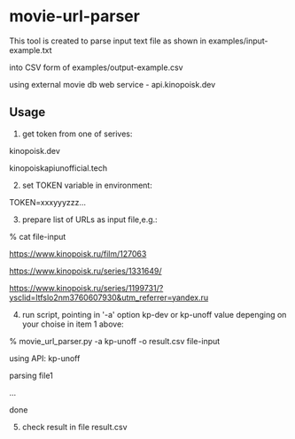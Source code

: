 # movie-url-parser

  

This tool is created to parse input text file as shown in examples/input-example.txt

into CSV form of examples/output-example.csv

using external movie db web service - api.kinopoisk.dev

## Usage

1) get token from one of serives:

kinopoisk.dev

kinopoiskapiunofficial.tech

2) set TOKEN variable in environment:

TOKEN=xxxyyyzzz...

  

3) prepare list of URLs as input file,e.g.:

% cat file-input

https://www.kinopoisk.ru/film/127063

https://www.kinopoisk.ru/series/1331649/

https://www.kinopoisk.ru/series/1199731/?ysclid=ltfslo2nm3760607930&utm_referrer=yandex.ru

  

4) run script, pointing in '-a' option kp-dev or kp-unoff value depenging on your choise in item 1 above:

% movie_url_parser.py -a kp-unoff -o result.csv file-input

using API: kp-unoff

parsing file1

...

done

  

5) check result in file result.csv

